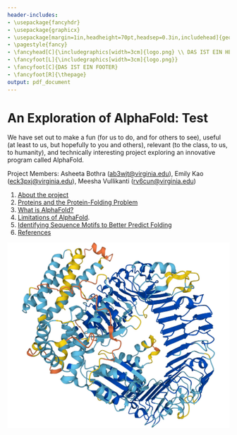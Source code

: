 ```yaml
---
header-includes:
- \usepackage{fancyhdr}
- \usepackage{graphicx}
- \usepackage[margin=1in,headheight=70pt,headsep=0.3in,includehead]{geometry}
- \pagestyle{fancy}
- \fancyhead[C]{\includegraphics[width=3cm]{logo.png} \\ DAS IST EIN HEADER }
- \fancyfoot[L]{\includegraphics[width=3cm]{logo.png}}
- \fancyfoot[C]{DAS IST EIN FOOTER}
- \fancyfoot[R]{\thepage}
output: pdf_document
---
```


# An Exploration of AlphaFold: Test
We have set out to make a fun (for us to do, and for others to see), useful (at least to us, but hopefully to you and others), relevant (to the class, to us, to humanity), and technically interesting project exploring an innovative program called AlphaFold.  
  
Project Members: Asheeta Bothra (<ab3wjt@virginia.edu>), Emily Kao (<eck3pxj@virginia.edu>), Meesha Vullikanti (<rv6cun@virginia.edu>) <br>
1. [About the project](https://eckao.github.io/compbio-alphafold-project/about)  
2. [Proteins and the Protein-Folding Problem](https://eckao.github.io/compbio-alphafold-project/proteinstructures)
3. [What is AlphaFold?](https://eckao.github.io/compbio-alphafold-project/alphafold)
4. [Limitations of AlphaFold](https://eckao.github.io/compbio-alphafold-project/shortcomings). 
5. [Identifying Sequence Motifs to Better Predict Folding](https://eckao.github.io/compbio-alphafold-project/bindingmotifs)
6. [References](https://eckao.github.io/compbio-alphafold-project/references)  

![AlphaFold Image](./docs/assets/alphafold_image.jpeg "AlphaFold Image")  
